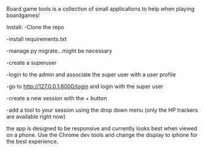 Board game tools is a collection of small applications to help when playing boardgames!

Install:
-Clone the repo

-install requirements.txt

-manage.py migrate...might be necessary

-create a superuser

-login to the admin and associate the super user with a user profile

-go to http://127.0.0.1:8000/login and login with the super user

-create a new session with the + button

-add a tool to your session using the drop down menu (only the HP trackers are available right now)

the app is designed to be responsive and currently looks best when viewed on a phone. Use the Chrome dev tools and
change the display to iphone for the best experience.


